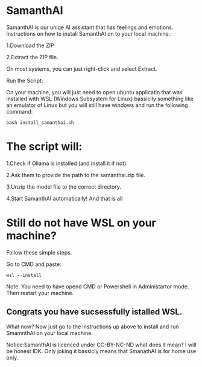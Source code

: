 # SamanthAI
SamanthAI is our uniqe AI assistant that has feelings and emotions.
Instructions on how to install SamanthAI on to your local machine.:

1.Download the ZIP

2.Extract the ZIP file.

On most systems, you can just right-click and select Extract.

Run the Script:

On your machine, you will just need to open ubuntu applicatin that was installed with WSL (Windows Subsystem for Linux) bassiclly something like an emulator of Linux but you will still have windows and run the following command:
```
bash install_samanthai.sh
```
# The script will:

1.Check if Ollama is installed (and install it if not).

2.Ask them to provide the path to the samanthai.zip file.

3.Unzip the model file to the correct directory.

4.Start SamanthAI automatically!
And that is all 
# Still do not have WSL on your machine?
Follow these simple steps.

Go to CMD and paste:
```
wsl --install
```
Note: You need to have opend CMD or Powershell in Administartor mode.
Then restart your machine. 

Congrats you have sucsessfully istalled WSL.
-------------------------------------------
What now? Now just go to the instructions up above to install and run SmamnthAI on your local machine.

Notice:SamanthAI is licenced under CC-BY-NC-ND what does it mean? I will be honest IDK. Only joking it bassicly means that SmanathAI is for home use only.
